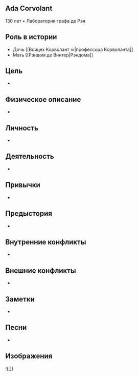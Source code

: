 ## Ada Corvolant

130 лет • Лаборатория графа де Рэя

## Роль в истории

* Дочь [[Войцех Корволант ☠|профессора Корволанта]]
* Мать [[Рэндом де Винтер|Рэндома]]

## Цель

* 

## Физическое описание

* 

## Личность

* 

## Деятельность

* 

## Привычки

* 

## Предыстория

* 

## Внутренние конфликты

* 

## Внешние конфликты

* 

## Заметки

* 

## Песни

* 

## Изображения

![[]]